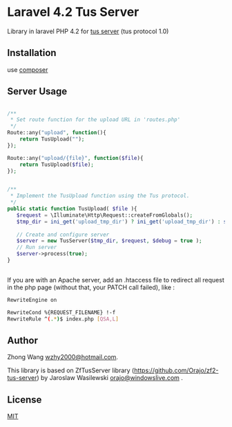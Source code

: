 Laravel 4.2 Tus Server
======

Library in laravel PHP 4.2 for [tus server](http://www.tus.io/) (tus protocol 1.0)

Installation
------------

use [composer](http://getcomposer.org/)

Server Usage
------------

```php

/**
 * Set route function for the upload URL in 'routes.php'
 */
Route::any("upload", function(){
    return TusUpload("");
});

Route::any("upload/{file}", function($file){
    return TusUpload($file);
});


/**
 * Implement the TusUpload function using the Tus protocol.
 */
public static function TusUpload( $file ){
   $request = \Illuminate\Http\Request::createFromGlobals();
   $tmp_dir = ini_get('upload_tmp_dir') ? ini_get('upload_tmp_dir') : sys_get_temp_dir();
	
   // Create and configure server
   $server = new TusServer($tmp_dir, $request, $debug = true );
   // Run server
   $server->process(true);
}
   
```

If you are with an Apache server, add an .htaccess file to redirect all request in the php page (without that, your PATCH call failed), like :

```bash
RewriteEngine on

RewriteCond %{REQUEST_FILENAME} !-f
RewriteRule ^(.*)$ index.php [QSA,L]
```


Author
------

Zhong Wang <wzhy2000@hotmail.com>.

This library is based on ZfTusServer library (https://github.com/Orajo/zf2-tus-server) by Jaroslaw Wasilewski <orajo@windowslive.com> .

License
-------

[MIT](http://opensource.org/licenses/MIT)

